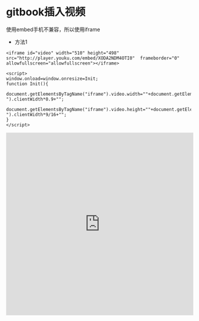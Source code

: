 # gitbook插入视频
使用embed手机不兼容，所以使用iframe


* 方法1

```
<iframe id="video" width="510" height="498" src="http://player.youku.com/embed/XODA2NDM4OTI0"  frameborder="0" allowfullscreen="allowfullscreen"></iframe>

<script>
window.onload=window.onresize=Init;           
function Init(){            
	document.getElementsByTagName("iframe").video.width=""+document.getElementById("section-").clientWidth*0.9+"";
	document.getElementsByTagName("iframe").video.height=""+document.getElementById("section-").clientWidth*9/16+"";
}
</script>
```

<iframe id="video" width="510" height="498" src="http://player.youku.com/embed/XODA2NDM4OTI0"  frameborder="0" allowfullscreen="allowfullscreen"></iframe>

<script>
window.onload=window.onresize=Init;           
function Init(){            
	document.getElementsByTagName("iframe").video.width=""+document.getElementById("section-").clientWidth*0.9+"";
	document.getElementsByTagName("iframe").video.height=""+document.getElementById("section-").clientWidth*9/16+"";
}
</script>


